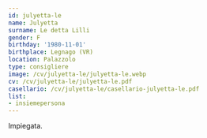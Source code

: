 ```yaml
---
id: julyetta-le
name: Julyetta
surname: Le detta Lilli
gender: F
birthday: '1980-11-01'
birthplace: Legnago (VR)
location: Palazzolo
type: consigliere
image: /cv/julyetta-le/julyetta-le.webp
cv: /cv/julyetta-le/julyetta-le.pdf
casellario: /cv/julyetta-le/casellario-julyetta-le.pdf
list:
- insiemepersona
---
```


Impiegata.
